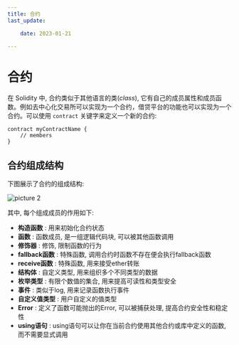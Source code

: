 ```yaml
---
title: 合约
last_update:

    date: 2023-01-21

---
```


# 合约

在 Solidity 中, 合约类似于其他语言的类(_class_), 它有自己的成员属性和成员函数。例如去中心化交易所可以实现为一个合约，借贷平台的功能也可以实现为一个合约。可以使用 `contract` 关键字来定义一个新的合约:

```solidity
contract myContractName {
    // members
}
```

## 合约组成结构

下图展示了合约的组成结构:

![picture 2](assets/contract/1674270177514.png)

  

其中, 每个组成成员的作用如下:

* **构造函数** : 用来初始化合约状态
* **函数** : 函数成员, 是一组逻辑代码块, 可以被其他函数调用
* **修饰器** : 修饰, 限制函数的行为
* **fallback函数** : 特殊函数, 调用合约时函数不存在便会执行fallback函数
* **receive函数** : 特殊函数, 用来接受ether转账
* **结构体** : 自定义类型, 用来组织多个不同类型的数据
* **枚举类型** : 有限个数值的集合, 用来提高可读性和类型安全
* **事件** : 类似于log, 用来记录函数执行事件
* **自定义值类型** : 用户自定义的值类型
* **Error** : 定义了函数可能抛出的Error, 可以被捕获处理, 提高合约安全性和稳定性
* **using语句** : using语句可以让你在当前合约使用其他合约或库中定义的函数, 而不需要显式调用
